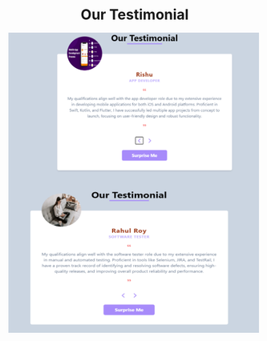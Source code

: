 <h1 align = 'center'> Our Testimonial</h1>
<img align = "center" alt "Img" width="500" height="300" src= "pic1.png">
<img align = "center" alt "Img1" width="500" height="300" src= "pic2.png">
 
